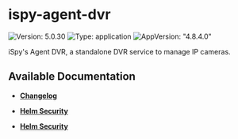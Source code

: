 # ispy-agent-dvr

![Version: 5.0.30](https://img.shields.io/badge/Version-5.0.30-informational?style=flat-square) ![Type: application](https://img.shields.io/badge/Type-application-informational?style=flat-square) ![AppVersion: "4.8.4.0"](https://img.shields.io/badge/AppVersion-"4.8.4.0"-informational?style=flat-square)

iSpy's Agent DVR, a standalone DVR service to manage IP cameras.

## Available Documentation

- [**Changelog**](CHANGELOG)

- [**Helm Security**](container-security)

- [**Helm Security**](helm-security)

